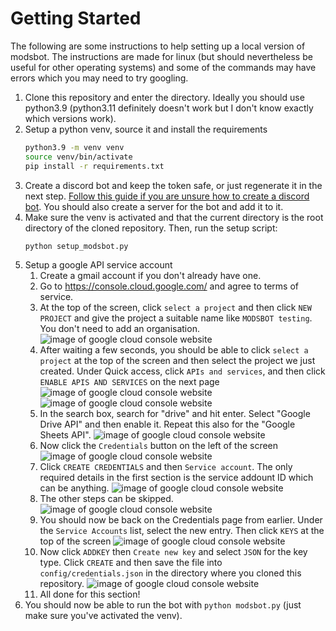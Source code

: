 # Getting Started

The following are some instructions to help setting up a local version of modsbot.
The instructions are made for linux (but should nevertheless be useful for other operating systems) and some of the commands may have errors which you may need to try googling.

1. Clone this repository and enter the directory. Ideally you should use python3.9 (python3.11 definitely doesn't work but I don't know exactly which versions work).
2. Setup a python venv, source it and install the requirements
   ```zsh
   python3.9 -m venv venv
   source venv/bin/activate
   pip install -r requirements.txt
   ```
3. Create a discord bot and keep the token safe, or just regenerate it in the next step. [Follow this guide if you are unsure how to create a discord bot](https://www.freecodecamp.org/news/create-a-discord-bot-with-python/). You should also create a server for the bot and add it to it.
4. Make sure the venv is activated and that the current directory is the root directory of the cloned repository. Then, run the setup script:
   ```zsh
   python setup_modsbot.py
   ```
<!-- 6. Copy `config/modsbot_config.yml` to `config/config.yml` and change the values as appropriate. The most important values to change are probably changing the value of `tech_garage` to the ID of one of the channels in the new server, and changing the value of `mods_guild` to the ID of your server. -->
5. Setup a google API service account
    1. Create a gmail account if you don't already have one.
    2. Go to https://console.cloud.google.com/ and agree to terms of service.
    3. At the top of the screen, click `select a project` and then click `NEW PROJECT` and give the project a suitable name like `MODSBOT testing`. You don't need to add an organisation.
        ![image of google cloud console website](https://github.com/Mathematical-Olympiads-Discord-Server/modsbot-rewrite/blob/master/images/google_cloud_console_setup_1.png?raw=true)
    4. After waiting a few seconds, you should be able to click `select a project` at the top of the screen and then select the project we just created. Under Quick access, click `APIs and services`, and then click `ENABLE APIS AND SERVICES` on the next page
        ![image of google cloud console website](https://github.com/Mathematical-Olympiads-Discord-Server/modsbot-rewrite/blob/master/images/google_cloud_console_setup_2.png?raw=true)
        ![image of google cloud console website](https://github.com/Mathematical-Olympiads-Discord-Server/modsbot-rewrite/blob/master/images/google_cloud_console_setup_3.png?raw=true)
    5. In the search box, search for "drive" and hit enter. Select "Google Drive API" and then enable it. Repeat this also for the "Google Sheets API".
        ![image of google cloud console website](https://github.com/Mathematical-Olympiads-Discord-Server/modsbot-rewrite/blob/master/images/google_cloud_console_setup_4.png?raw=true)
    6. Now click the `Credentials` button on the left of the screen
        ![image of google cloud console website](https://github.com/Mathematical-Olympiads-Discord-Server/modsbot-rewrite/blob/master/images/google_cloud_console_setup_5.png?raw=true)
    7. Click `CREATE CREDENTIALS` and then `Service account`. The only required details in the first section is the service addount ID which can be anything.
        ![image of google cloud console website](https://github.com/Mathematical-Olympiads-Discord-Server/modsbot-rewrite/blob/master/images/google_cloud_console_setup_6.png?raw=true)
    8. The other steps can be skipped.
        ![image of google cloud console website](https://github.com/Mathematical-Olympiads-Discord-Server/modsbot-rewrite/blob/master/images/google_cloud_console_setup_7.png?raw=true)
    9. You should now be back on the Credentials page from earlier. Under the `Service Accounts` list, select the new entry. Then click `KEYS` at the top of the screen
        ![image of google cloud console website](https://github.com/Mathematical-Olympiads-Discord-Server/modsbot-rewrite/blob/master/images/google_cloud_console_setup_8.png?raw=true)
    10. Now click `ADDKEY` then `Create new key` and select `JSON` for the key type. Click `CREATE` and then save the file into `config/credentials.json` in the directory where you cloned this repository.
        ![image of google cloud console website](https://github.com/Mathematical-Olympiads-Discord-Server/modsbot-rewrite/blob/master/images/google_cloud_console_setup_9.png?raw=true)
    11. All done for this section!
6. You should now be able to run the bot with `python modsbot.py` (just make sure you've activated the venv).
